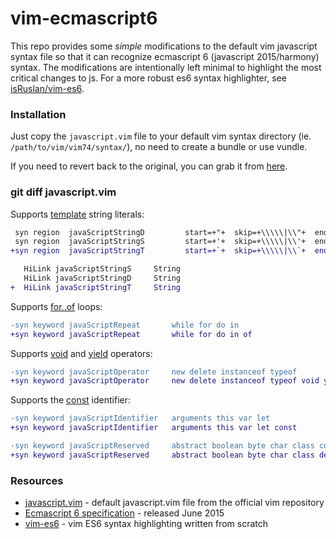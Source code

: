 # vim-ecmascript6

This repo provides some *simple* modifications to the default vim javascript syntax file so that it can recognize ecmascript 6 (javascript 2015/harmony) syntax. The modifications are intentionally left minimal to highlight the most critical changes to js. For a more robust es6 syntax highlighter, see [isRuslan/vim-es6][vim-es6].

### Installation
 
Just copy the `javascript.vim` file to your default vim syntax directory (ie. `/path/to/vim/vim74/syntax/`), no need to create a bundle or use vundle.

If you need to revert back to the original, you can grab it from [here][vim-js].

### git diff **javascript.vim**

 
Supports [template][mdn-templates] string literals:
 
```diff
 syn region  javaScriptStringD	       start=+"+  skip=+\\\\\|\\"+  end=+"\|$+	contains=javaScriptSpecial,@htmlPreproc
 syn region  javaScriptStringS	       start=+'+  skip=+\\\\\|\\'+  end=+'\|$+	contains=javaScriptSpecial,@htmlPreproc
+syn region  javaScriptStringT	       start=+`+  skip=+\\\\\|\\`+  end=+`\|$+	contains=javaScriptSpecial,@htmlPreproc
```
```diff
   HiLink javaScriptStringS		String
   HiLink javaScriptStringD		String
+  HiLink javaScriptStringT		String

```

Supports [for..of][mdn-forof] loops:

```diff
-syn keyword javaScriptRepeat		while for do in
+syn keyword javaScriptRepeat		while for do in of
```

Supports [void][mdn-void] and [yield][mdn-yield] operators:

```diff
-syn keyword javaScriptOperator		new delete instanceof typeof
+syn keyword javaScriptOperator		new delete instanceof typeof void yield
```

Supports the [const][mdn-const] identifier:

```diff
-syn keyword javaScriptIdentifier	arguments this var let
+syn keyword javaScriptIdentifier	arguments this var let const
```

```diff
-syn keyword javaScriptReserved		abstract boolean byte char class const debugger double enum export extends final float goto implements import int interface long native package private protected public short static super synchronized throws transient volatile 
+syn keyword javaScriptReserved		abstract boolean byte char class debugger double enum export extends final float goto implements import int interface long native package private protected public short static super synchronized throws transient volatile
```


### Resources

- [javascript.vim][vim-js] - default javascript.vim file from the official vim repository
- [Ecmascript 6 specification][es6spec] - released June 2015
- [vim-es6][vim-es6] - vim ES6 syntax highlighting written from scratch


[vim-js]: https://github.com/vim/vim/blob/master/runtime/syntax/javascript.vim
[es6spec]: http://www.ecma-international.org/ecma-262/6.0/index.html
[vim-es6]: https://github.com/isRuslan/vim-es6

[mdn-templates]: https://developer.mozilla.org/en-US/docs/Web/JavaScript/Reference/template_strings
[mdn-forof]: https://developer.mozilla.org/en-US/docs/Web/JavaScript/Reference/Statements/for...of
[mdn-void]: https://developer.mozilla.org/en-US/docs/Web/JavaScript/Reference/Operators/void
[mdn-yield]: https://developer.mozilla.org/en-US/docs/Web/JavaScript/Reference/Operators/yield
[mdn-const]: https://developer.mozilla.org/en-US/docs/Web/JavaScript/Reference/Statements/const
